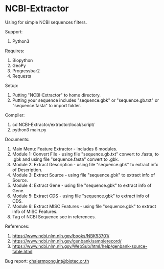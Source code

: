 # NCBI-Extractor

Using for simple NCBI sequences filters.

Support:
  1. Python3

Requires:
  1. Biopython
  2. GeoPy
  3. Progressbar2
  4. Requests

Setup:
  1. Putting "NCBI-Extractor" to home directory.
  2. Putting your sequence includes "sequence.gbk" or "sequence.gb.txt" or "sequence.fasta" to import folder.

Compiler:
  1. cd NCBI-Extractor/extractor/local/script/
  2. python3 main.py

Documents:
  1. Main Menu: Feature Extractor - includes 6 modules.
  2. Module 1: Convert File - using file "sequence.gb.txt" convert to .fasta, to .gbk and using file "sequence.fasta" convert to .gbk.
  3. Module 2: Extract Description - using file "sequence.gbk" to extract info of Description.
  4. Module 3: Extract Source - using file "sequence.gbk" to extract info of Source.
  5. Module 4: Extract Gene - using file "sequence.gbk" to extract info of Gene.
  6. Module 5: Extract CDS - using file "sequence.gbk" to extract info of CDS.
  7. Module 6: Extract MISC Features - using file "sequence.gbk" to extract info of MISC Features.
  8. Tag of NCBI Sequence see in references.
  
References:
  1. https://www.ncbi.nlm.nih.gov/books/NBK53701/
  2. https://www.ncbi.nlm.nih.gov/genbank/samplerecord/
  3. https://www.ncbi.nlm.nih.gov/WebSub/html/help/genbank-source-table.html

Bug report:
chalermpong.int@biotec.or.th
